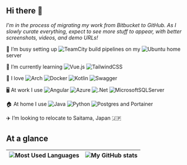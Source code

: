 ## Hi there 👋

_I'm in the process of migrating my work from Bitbucket to GitHub. As I slowly curate everything, expect to see more stuff to appear, with better screenshots, videos, and demo URLs!_

🔭 I’m busy setting up ![TeamCity](https://img.shields.io/badge/teamcity-000000.svg?style=for-the-badge&logo=teamcity&logoColor=white) build pipelines on my ![Ubuntu](https://img.shields.io/badge/Ubuntu-E95420?style=for-the-badge&logo=ubuntu&logoColor=white) home server

🌱 I’m currently learning
![Vue.js](https://img.shields.io/badge/vuejs-%2335495e.svg?style=for-the-badge&logo=vuedotjs&logoColor=%234FC08D)
![TailwindCSS](https://img.shields.io/badge/tailwindcss-%2338B2AC.svg?style=for-the-badge&logo=tailwind-css&logoColor=white)

💙 I love
![Arch](https://img.shields.io/badge/Arch%20Linux-1793D1?logo=arch-linux&logoColor=fff&style=for-the-badge)
![Docker](https://img.shields.io/badge/docker-%230db7ed.svg?style=for-the-badge&logo=docker&logoColor=white)
![Kotlin](https://img.shields.io/badge/kotlin-%237F52FF.svg?style=for-the-badge&logo=kotlin&logoColor=white)
![Swagger](https://img.shields.io/badge/-Swagger-%23Clojure?style=for-the-badge&logo=swagger&logoColor=white)

🖥️ At work I use
![Angular](https://img.shields.io/badge/angular-%23DD0031.svg?style=for-the-badge&logo=angular&logoColor=white)
![Azure](https://img.shields.io/badge/azure-%230072C6.svg?style=for-the-badge&logo=microsoftazure&logoColor=white)
![.Net](https://img.shields.io/badge/.NET-5C2D91?style=for-the-badge&logo=.net&logoColor=white)
![MicrosoftSQLServer](https://img.shields.io/badge/Microsoft%20SQL%20Server-CC2927?style=for-the-badge&logo=microsoft%20sql%20server&logoColor=white)

🏠 At home I use
![Java](https://img.shields.io/badge/java-%23ED8B00.svg?style=for-the-badge&logo=openjdk&logoColor=white)
![Python](https://img.shields.io/badge/python-3670A0?style=for-the-badge&logo=python&logoColor=ffdd54)
![Postgres](https://img.shields.io/badge/postgres-%23316192.svg?style=for-the-badge&logo=postgresql&logoColor=white)
and Portainer

✈️ I’m looking to relocate to Saitama, Japan 🇯🇵

## At a glance

| ![Most Used Languages](https://github-readme-stats.vercel.app/api/top-langs/?username=spen428&theme=transparent&layout=compact&langs_count=8) | ![My GitHub stats](https://github-readme-stats.vercel.app/api?username=spen428&show_icons=true&theme=transparent) |
| --- | --- |
